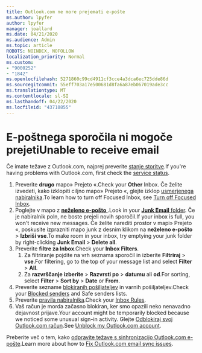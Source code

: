 ```yaml
---
title: Outlook.com ne more prejemati e-pošte
ms.author: lpyfer
author: lpyfer
manager: joallard
ms.date: 04/21/2020
ms.audience: Admin
ms.topic: article
ROBOTS: NOINDEX, NOFOLLOW
localization_priority: Normal
ms.custom:
- "9000252"
- "1842"
ms.openlocfilehash: 5271860c99cd4911cf3cce4a3dca6ec725dde86d
ms.sourcegitcommit: 55eff703a17e500681d8fa6a87eb067019ade3cc
ms.translationtype: MT
ms.contentlocale: sl-SI
ms.lasthandoff: 04/22/2020
ms.locfileid: "43710855"
---
```

# <a name="unable-to-receive-email"></a><span data-ttu-id="f1f48-102">E-poštnega sporočila ni mogoče prejeti</span><span class="sxs-lookup"><span data-stu-id="f1f48-102">Unable to receive email</span></span>

<span data-ttu-id="f1f48-103">Če imate težave z Outlook.com, najprej preverite [stanje storitve](https://go.microsoft.com/fwlink/p/?linkid=837482).</span><span class="sxs-lookup"><span data-stu-id="f1f48-103">If you're having problems with Outlook.com, first check the [service status](https://go.microsoft.com/fwlink/p/?linkid=837482).</span></span>

1. <span data-ttu-id="f1f48-104">Preverite **drugo** mapo» Prejeto «.</span><span class="sxs-lookup"><span data-stu-id="f1f48-104">Check your **Other** Inbox.</span></span> <span data-ttu-id="f1f48-105">Če želite izvedeti, kako izklopiti ciljno mapo» Prejeto «, glejte izklop [usmerjenega nabiralnika](https://support.office.com/article/f714d94d-9e63-4217-9ccb-6cb2986aa1b2).</span><span class="sxs-lookup"><span data-stu-id="f1f48-105">To learn how to turn off Focused Inbox, see [Turn off Focused Inbox](https://support.office.com/article/f714d94d-9e63-4217-9ccb-6cb2986aa1b2).</span></span> 
2. <span data-ttu-id="f1f48-106">Poglejte v mapo z [ **neželeno e-pošto** ](https://outlook.live.com/mail/junkemail).</span><span class="sxs-lookup"><span data-stu-id="f1f48-106">Look in your [**Junk Email** folder](https://outlook.live.com/mail/junkemail).</span></span> <span data-ttu-id="f1f48-107">Če je nabiralnik poln, ne boste prejeli novih sporočil.</span><span class="sxs-lookup"><span data-stu-id="f1f48-107">If your inbox is full, you won't receive new messages.</span></span> <span data-ttu-id="f1f48-108">Če želite narediti prostor v mapi» Prejeto «, poskusite izprazniti mapo junk z desnim klikom na **neželeno e-pošto** > **Izbriši vse**.</span><span class="sxs-lookup"><span data-stu-id="f1f48-108">To make room in your inbox, try emptying your junk folder by right-clicking **Junk Email** > **Delete all**.</span></span>
3. <span data-ttu-id="f1f48-109">Preverite **filtre za Inbox**.</span><span class="sxs-lookup"><span data-stu-id="f1f48-109">Check your **Inbox Filters**.</span></span> 
    1. <span data-ttu-id="f1f48-110">Za filtriranje pojdite na vrh seznama sporočil in izberite **Filtriraj** > **vse**.</span><span class="sxs-lookup"><span data-stu-id="f1f48-110">For filtering, go to the top of your message list and select **Filter** > **All**.</span></span>
    2. <span data-ttu-id="f1f48-111">Za **razvrščanje izberite** > **Razvrsti po** > **datumu** ali **od**.</span><span class="sxs-lookup"><span data-stu-id="f1f48-111">For sorting, select **Filter** > **Sort by** > **Date** or **From**.</span></span>
4. <span data-ttu-id="f1f48-112">Preverite sezname [blokiranih pošiljateljev](https://outlook.live.com/mail/options/mail/junkEmail) in varnih pošiljateljev.</span><span class="sxs-lookup"><span data-stu-id="f1f48-112">Check your [Blocked senders](https://outlook.live.com/mail/options/mail/junkEmail) and Safe senders lists.</span></span>
5. <span data-ttu-id="f1f48-113">Preverite [pravila nabiralnika](https://outlook.live.com/mail/options/mail/rules).</span><span class="sxs-lookup"><span data-stu-id="f1f48-113">Check your [Inbox Rules](https://outlook.live.com/mail/options/mail/rules).</span></span>
6. <span data-ttu-id="f1f48-114">Vaš račun je morda začasno blokiran, ker smo opazili neko nenavadno dejavnost prijave.</span><span class="sxs-lookup"><span data-stu-id="f1f48-114">Your account might be temporarily blocked because we noticed some unusual sign-in activity.</span></span> <span data-ttu-id="f1f48-115">Glejte [Odblokiraj svoj Outlook.com račun](https://support.office.com/article/f4ad2701-d166-4d8b-8a6a-9af2a1f8a4c4).</span><span class="sxs-lookup"><span data-stu-id="f1f48-115">See [Unblock my Outlook.com account](https://support.office.com/article/f4ad2701-d166-4d8b-8a6a-9af2a1f8a4c4).</span></span>

<span data-ttu-id="f1f48-116">Preberite več o tem, kako [odpravite težave s sinhronizacijo Outlook.com e-pošte](https://support.office.com/article/d39e3341-8d79-4bf1-b3c7-ded602233642).</span><span class="sxs-lookup"><span data-stu-id="f1f48-116">Learn more about how to [Fix Outlook.com email sync issues](https://support.office.com/article/d39e3341-8d79-4bf1-b3c7-ded602233642).</span></span>